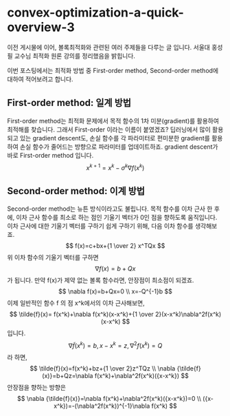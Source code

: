 # convex-optimization-a-quick-overview-3
이전 게시물에 이어, 볼록최적화와 관련된 여러 주제들을 다루는 글 입니다. 서울대 홍성필 교수님 최적화 원론 강의를 정리했음을 밝힙니다.

이번 포스팅에서는 최적화 방법 중 First-order method, Second-order method에 대하여 적어보려고 합니다.
## First-order method: 일계 방법
First-order method는 최적화 문제에서 목적 함수의 1차 미분(gradient)를 활용하여 최적해를 찾습니다. 그래서 First-order 이라는 이름이 붙였겠죠? 딥러닝에서 많이 활용되고 있는 gradient descent도, 손실 함수를 각 파라미터로 편미분한 gradient를 활용하여 손실 함수가 줄어드는 방향으로 파라미터를 업데이트하죠.  gradient descent가 바로 First-order method 입니다.
$$
x^{k+1}=x^{k}-\sigma^{k}{\nabla f(x^k)}
$$
## Second-order method: 이계 방법
Second-order method는 뉴튼 방식이라고도 불립니다. 목적 함수를 이차 근사 한 후에, 이차 근사 함수를 최소로 하는 점인 기울기 벡터가 0인 점을 향하도록 움직입니다.
이차 근사에 대한 기울기 벡터를 구하기 쉽게 구하기 위해, 다음 이차 함수를 생각해보죠.
$$
f(x)=c+bx+{1 \over 2} x^TQx
$$
위 이차 함수의 기울기 벡터를 구하면
$$
\nabla f(x)=b+Qx
$$
가 됩니다. 만약 f(x)가 제약 없는 볼록 함수라면, 안장점이 최소점이 되겠죠.
$$
\nabla f(x)=b+Qx=0 \\
x=-Q^{-1}b
$$
이제 일반적인 함수 f 의 점 x^k에서의 이차 근사해보면,
$$
\tilde{f}(x)= f(x^k)+\nabla f(x^k)(x-x^k)+{1 \over 2}(x-x^k)\nabla^2f(x^k)(x-x^k)
$$
입니다.
$$
\nabla {\tilde{f}(x^k)} = b, x-x^k=z, \nabla^2f(x^k)=Q
$$
라 하면,
$$
\tilde{f}(x)=f(x^k)+bz+{1 \over 2}z^TQz \\
\nabla {\tilde{f}(x)}=b+Qz=\nabla f(x^k)+\nabla^2f(x^k)({x-x^k})
$$
안장점을 향하는 방향은
$$
\nabla {\tilde{f}(x)}=\nabla f(x^k)+\nabla^2f(x^k)({x-x^k})=0 \\
({x-x^k})=-(\nabla^2f(x^k))^{-1}\nabla f(x^k)
$$

<!--stackedit_data:
eyJoaXN0b3J5IjpbNTMyMzQ1MzAsLTE2NTg0MDQ3NjIsLTY4OD
I1MTI5Niw5NzEzOTMwMTgsMzExMjU5ODMzLDIwMTM2MDY5MDMs
OTczNzY5NzA2XX0=
-->